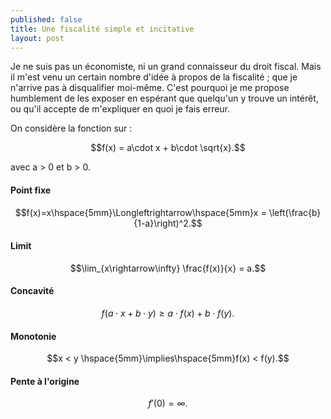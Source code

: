 ```yaml
---
published: false
title: Une fiscalité simple et incitative
layout: post
---
```

<script type="text/javascript" src="http://cdn.mathjax.org/mathjax/latest/MathJax.js?config=TeX-AMS-MML_HTMLorMML"></script>

Je ne suis pas un économiste, ni un grand connaisseur du droit fiscal. Mais il m'est venu un certain nombre d'idée à propos de la fiscalité ; que je n'arrive pas à disqualifier moi-même.
C'est pourquoi je me propose humblement de les exposer en espérant que quelqu'un y trouve un intérêt, ou qu'il accepte de m'expliquer en quoi je fais erreur.

On considère la fonction <script type="math/tex; mode=inline">f</script> sur <script type="math/tex; mode=inline">\mathbb{R}^+</script>:

$$f(x) = a\cdot x + b\cdot \sqrt{x}.$$

avec a > 0 et b > 0.

#### Point fixe

$$f(x)=x\hspace{5mm}\Longleftrightarrow\hspace{5mm}x = \left(\frac{b}{1-a}\right)^2.$$

#### Limit

$$\lim_{x\rightarrow\infty} \frac{f(x)}{x} = a.$$

#### Concavité

$$f\left(a\cdot x + b\cdot y\right) \geq a\cdot f(x) + b\cdot f(y).$$

#### Monotonie

$$x < y \hspace{5mm}\implies\hspace{5mm}f(x) < f(y).$$

#### Pente à l'origine

$$f'(0) = \infty.$$
